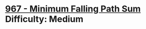 # [967 - Minimum Falling Path Sum](https://leetcode.com/problems/minimum-falling-path-sum/) </br> Difficulty: Medium